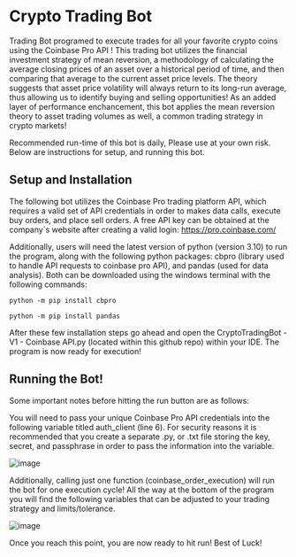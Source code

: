 # Crypto Trading Bot
Trading Bot programed to execute trades for all your favorite crypto coins using the Coinbase Pro API ! This trading bot utilizes the financial investment strategy of mean reversion, a methodology of calculating the average closing prices of an asset over a historical period of time, and then comparing that average to the current asset price levels. The theory suggests that asset price volatility will always return to its long-run average, thus allowing us to identify buying and selling opportunities!
As an added layer of performance enchancement, this bot applies the mean reversion theory to asset trading volumes as well, a common trading strategy in crypto markets! 

Recommended run-time of this bot is daily, Please use at your own risk. Below are instructions for setup, and running this bot. 

## Setup and Installation
The following bot utilizes the Coinbase Pro trading platform API, which requires a valid set of API credentials in order to makes data calls, execute buy orders, and place sell orders. A free API key can be obtained at the company`s website after creating a valid login: https://pro.coinbase.com/  

Additionally, users will need the latest version of python (version 3.10) to run the program, along with the following python packages: cbpro (library used to handle API requests to coinbase pro API), and pandas (used for data analysis). Both can be downloaded using the windows terminal with the following commands:

`python -m pip install cbpro`

`python -m pip install pandas`

After these few installation steps go ahead and open the CryptoTradingBot - V1 - Coinbase API.py (located within this github repo) within your IDE. The program is now ready for execution!

## Running the Bot!
Some important notes before hitting the run button are as follows:

You will need to pass your unique Coinbase Pro API credentials into the following variable titled auth_client (line 6). For security reasons it is recommended that you create a separate .py, or .txt file storing the key, secret, and passphrase in order to pass the information into the variable.

![image](https://user-images.githubusercontent.com/91297951/190295527-80e6454d-9dbf-49bf-bc80-e450ae048bd4.png)

Additionally, calling just one function (coinbase_order_execution) will run the bot for one execution cycle! All the way at the bottom of the program you will find the following variables that can be adjusted to your trading strategy and limits/tolerance. 

![image](https://user-images.githubusercontent.com/91297951/190297447-4e410528-ea73-485c-b28e-3288b423784e.png)

Once you reach this point, you are now ready to hit run! Best of Luck!

 



